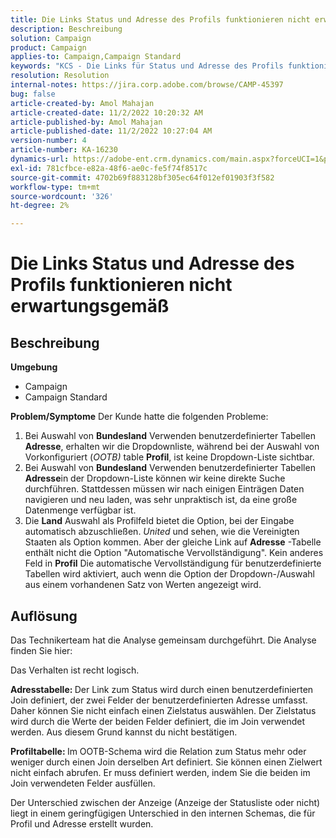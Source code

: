 ```yaml
---
title: Die Links Status und Adresse des Profils funktionieren nicht erwartungsgemäß
description: Beschreibung
solution: Campaign
product: Campaign
applies-to: Campaign,Campaign Standard
keywords: "KCS - Die Links für Status und Adresse des Profils funktionieren nicht erwartungsgemäß "
resolution: Resolution
internal-notes: https://jira.corp.adobe.com/browse/CAMP-45397
bug: false
article-created-by: Amol Mahajan
article-created-date: 11/2/2022 10:20:32 AM
article-published-by: Amol Mahajan
article-published-date: 11/2/2022 10:27:04 AM
version-number: 4
article-number: KA-16230
dynamics-url: https://adobe-ent.crm.dynamics.com/main.aspx?forceUCI=1&pagetype=entityrecord&etn=knowledgearticle&id=941642f7-975a-ed11-9561-6045bd006a22
exl-id: 781cfbce-e82a-48f6-ae0c-fe5f74f8517c
source-git-commit: 4702b69f883128bf305ec64f012ef01903f3f582
workflow-type: tm+mt
source-wordcount: '326'
ht-degree: 2%

---
```


# Die Links Status und Adresse des Profils funktionieren nicht erwartungsgemäß

## Beschreibung

<b>Umgebung</b>
- Campaign
- Campaign Standard

<b>Problem/Symptome</b>
Der Kunde hatte die folgenden Probleme:

1. Bei Auswahl von <b>Bundesland</b> Verwenden benutzerdefinierter Tabellen <b>Adresse</b>, erhalten wir die Dropdownliste, während bei der Auswahl von Vorkonfiguriert (*OOTB)* table <b>Profil</b>, ist keine Dropdown-Liste sichtbar.
2. Bei Auswahl von <b>Bundesland</b> Verwenden benutzerdefinierter Tabellen <b>Adresse</b>in der Dropdown-Liste können wir keine direkte Suche durchführen. Stattdessen müssen wir nach einigen Einträgen Daten navigieren und neu laden, was sehr unpraktisch ist, da eine große Datenmenge verfügbar ist.
3. Die <b>Land</b> Auswahl als Profilfeld bietet die Option, bei der Eingabe automatisch abzuschließen. *United* und sehen, wie die Vereinigten Staaten als Option kommen. Aber der gleiche Link auf <b>Adresse</b> -Tabelle enthält nicht die Option &quot;Automatische Vervollständigung&quot;. Kein anderes Feld in <b>Profil</b> Die automatische Vervollständigung für benutzerdefinierte Tabellen wird aktiviert, auch wenn die Option der Dropdown-/Auswahl aus einem vorhandenen Satz von Werten angezeigt wird.



## Auflösung


Das Technikerteam hat die Analyse gemeinsam durchgeführt. Die Analyse finden Sie hier:

Das Verhalten ist recht logisch.

<b>Adresstabelle: </b>Der Link zum Status wird durch einen benutzerdefinierten Join definiert, der zwei Felder der benutzerdefinierten Adresse umfasst. Daher können Sie nicht einfach einen Zielstatus auswählen.
Der Zielstatus wird durch die Werte der beiden Felder definiert, die im Join verwendet werden. Aus diesem Grund kannst du nicht bestätigen.

<b>Profiltabelle: </b>Im OOTB-Schema wird die Relation zum Status mehr oder weniger durch einen Join derselben Art definiert. Sie können einen Zielwert nicht einfach abrufen. Er muss definiert werden, indem Sie die beiden im Join verwendeten Felder ausfüllen.

Der Unterschied zwischen der Anzeige (Anzeige der Statusliste oder nicht) liegt in einem geringfügigen Unterschied in den internen Schemas, die für Profil und Adresse erstellt wurden.
